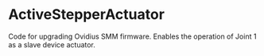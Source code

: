# ActiveStepperActuator
 Code for upgrading Ovidius SMM firmware. Enables the operation of Joint 1 as a slave device actuator.
